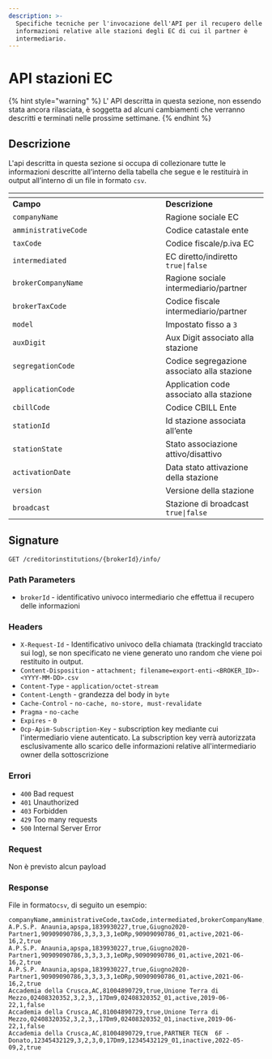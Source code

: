 ```yaml
---
description: >-
  Specifiche tecniche per l'invocazione dell'API per il recupero delle
  informazioni relative alle stazioni degli EC di cui il partner è
  intermediario.
---
```


# API stazioni EC

{% hint style="warning" %}
L' API descritta in questa sezione, non essendo stata ancora rilasciata, è soggetta ad alcuni cambiamenti che verranno descritti e terminati nelle prossime settimane.
{% endhint %}

## Descrizione

L'api descritta in questa sezione si occupa di collezionare tutte le informazioni descritte all’interno della tabella che segue e le restituirà in output all’interno di un file in formato `csv`.

&#x20;

<table data-header-hidden><thead><tr><th width="286.5"></th><th></th></tr></thead><tbody><tr><td><strong>Campo</strong></td><td><strong>Descrizione</strong></td></tr><tr><td><code>companyName</code></td><td>Ragione sociale EC</td></tr><tr><td><code>amministrativeCode</code></td><td>Codice catastale ente</td></tr><tr><td><code>taxCode</code></td><td>Codice fiscale/p.iva EC</td></tr><tr><td><code>intermediated</code></td><td>EC diretto/indiretto <code>true|false</code></td></tr><tr><td><code>brokerCompanyName</code></td><td>Ragione sociale intermediario/partner</td></tr><tr><td><code>brokerTaxCode</code></td><td>Codice fiscale intermediario/partner</td></tr><tr><td><code>model</code></td><td>Impostato fisso a <code>3</code></td></tr><tr><td><code>auxDigit</code></td><td>Aux Digit associato alla stazione</td></tr><tr><td><code>segregationCode</code></td><td>Codice segregazione associato alla stazione</td></tr><tr><td><code>applicationCode</code></td><td>Application code associato alla stazione</td></tr><tr><td><code>cbillCode</code></td><td>Codice CBILL Ente</td></tr><tr><td><code>stationId</code></td><td>Id stazione associata all’ente</td></tr><tr><td><code>stationState</code></td><td>Stato associazione attivo/disattivo</td></tr><tr><td><code>activationDate</code></td><td>Data stato attivazione della stazione</td></tr><tr><td><code>version</code></td><td>Versione della stazione</td></tr><tr><td><code>broadcast</code></td><td>Stazione di broadcast <code>true|false</code></td></tr></tbody></table>

## **Signature**

`GET /creditorinstitutions/{brokerId}/info/`

### **Path Parameters**

* `brokerId` - identificativo univoco intermediario che effettua il recupero delle informazioni

### **Headers**

* `X-Request-Id` - Identificativo univoco della chiamata (trackingId tracciato sui log), se non specificato ne viene generato uno random che viene poi restituito in output.
* `Content-Disposition` - `attachment; filename=export-enti-<BROKER_ID>-<YYYY-MM-DD>.csv`
* `Content-Type` - `application/octet-stream`
* `Content-Length` - grandezza del body in `byte`
* `Cache-Control` - `no-cache, no-store, must-revalidate`
* `Pragma` - `no-cache`
* `Expires` - `0`
* `Ocp-Apim-Subscription-Key` - subscription key mediante cui l'intermediario viene autenticato. La subscription key verrà autorizzata esclusivamente allo scarico delle informazioni relative all'intermediario owner della sottoscrizione

### **Errori**

* `400` Bad request
* `401` Unauthorized
* `403` Forbidden
* `429` Too many requests
* `500` Internal Server Error

### **Request**

Non è previsto alcun payload

### **Response**

File in formato`csv`, di seguito un esempio:

```csv
companyName,amministrativeCode,taxCode,intermediated,brokerCompanyName,brokerTaxCode,model,auxDigit,segregationCode,applicationCode,cbillCode,stationId,stationState,activationDate,version,broadcast
A.P.S.P. Anaunia,apspa,1839930227,true,Giugno2020-Partner1,90909090786,3,3,3,3,1eDRp,90909090786_01,active,2021-06-16,2,true
A.P.S.P. Anaunia,apspa,1839930227,true,Giugno2020-Partner1,90909090786,3,3,3,3,1eDRp,90909090786_01,active,2021-06-16,2,true
A.P.S.P. Anaunia,apspa,1839930227,true,Giugno2020-Partner1,90909090786,3,3,3,3,1eDRp,90909090786_01,active,2021-06-16,2,true
Accademia della Crusca,AC,81004890729,true,Unione Terra di Mezzo,02408320352,3,2,3,,17Dm9,02408320352_01,active,2019-06-22,1,false
Accademia della Crusca,AC,81004890729,true,Unione Terra di Mezzo,02408320352,3,2,3,,17Dm9,02408320352_01,inactive,2019-06-22,1,false
Accademia della Crusca,AC,81004890729,true,PARTNER TECN  6F - Donato,12345432129,3,2,3,0,17Dm9,12345432129_01,inactive,2022-05-09,2,true
```
